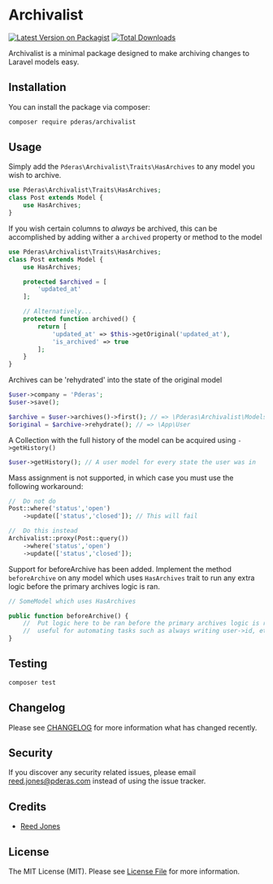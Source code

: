 # Archivalist

[![Latest Version on Packagist](https://img.shields.io/packagist/v/pderas/archivalist.svg?style=flat-square)](https://packagist.org/packages/pderas/archivalist)
[![Total Downloads](https://img.shields.io/packagist/dt/pderas/archivalist.svg?style=flat-square)](https://packagist.org/packages/pderas/archivalist)

Archivalist is a minimal package designed to make archiving changes to Laravel models easy.

## Installation

You can install the package via composer:

```bash
composer require pderas/archivalist
```

## Usage

Simply add the `Pderas\Archivalist\Traits\HasArchives` to any model you wish to archive.

```php
use Pderas\Archivalist\Traits\HasArchives;
class Post extends Model {
    use HasArchives;
}
```

If you wish certain columns to _always_ be archived, this can be accomplished by adding wither a `archived` property or method to the model

```php
use Pderas\Archivalist\Traits\HasArchives;
class Post extends Model {
    use HasArchives;

    protected $archived = [
        'updated_at'
    ];

    // Alternatively...
    protected function archived() {
        return [
            'updated_at' => $this->getOriginal('updated_at'),
            'is_archived' => true
        ];
    }
}
```

Archives can be 'rehydrated' into the state of the original model

```php
$user->company = 'Pderas';
$user->save();

$archive = $user->archives()->first(); // => \Pderas\Archivalist\Models\Archive
$original = $archive->rehydrate(); // => \App\User
```

A Collection with the full history of the model can be acquired using `->getHistory()`

```php
$user->getHistory(); // A user model for every state the user was in
```

Mass assignment is not supported, in which case you must use the following workaround:

```php
//  Do not do
Post::where('status','open')
    ->update(['status','closed']); // This will fail

//  Do this instead
Archivalist::proxy(Post::query())
    ->where('status','open')
    ->update(['status','closed']);
```

Support for beforeArchive has been added. Implement the method `beforeArchive` on any model which uses `HasArchives` trait to run any extra logic before the primary archives logic is ran.

```php
// SomeModel which uses HasArchives

public function beforeArchive() {
    //  Put logic here to be ran before the primary archives logic is ran
    //  useful for automating tasks such as always writing user->id, etc
}
```

## Testing

```bash
composer test
```

## Changelog

Please see [CHANGELOG](CHANGELOG.md) for more information what has changed recently.

## Security

If you discover any security related issues, please email reed.jones@pderas.com instead of using the issue tracker.

## Credits

-   [Reed Jones](https://github.com/pderas)

## License

The MIT License (MIT). Please see [License File](LICENSE.md) for more information.

